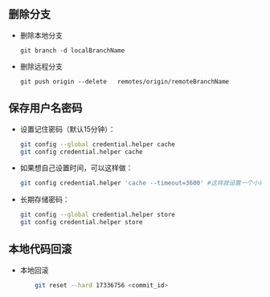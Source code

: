 ## 删除分支

- 删除本地分支
    ```shell 
    git branch -d localBranchName
    ```
- 删除远程分支
    ```shell
    git push origin --delete   remotes/origin/remoteBranchName
    ```
## 保存用户名密码
- 设置记住密码（默认15分钟）：
    ```bash
    git config --global credential.helper cache
    git config credential.helper cache
    ```
- 如果想自己设置时间，可以这样做：
    ```bash
    git config credential.helper 'cache --timeout=3600' #这样就设置一个小时之后失效
    ```
- 长期存储密码：
    ```bash 
    git config --global credential.helper store
    git config credential.helper store
    ```
##  本地代码回滚
- 本地回滚
    ```bash
        git reset --hard 17336756 <commit_id>
    ```
